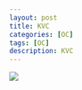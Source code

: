 ```yaml
---
layout: post
title: KVC
categories: [OC]
tags: [OC]
description: KVC
---
```




<img src="{{ site.BASE_PATH }}/assets/post/KVC.svg" />
